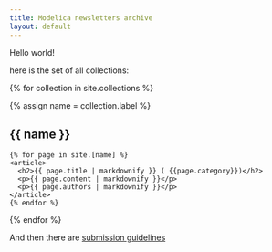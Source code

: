 ```yaml
---
title: Modelica newsletters archive
layout: default
---
```


Hello world!

here is the set of all collections:

{% for collection in site.collections %}

  {% assign name = collection.label %}

  <section>
    <h1>{{ name }}</h1>

    {% for page in site.[name] %}
    <article>
      <h2>{{ page.title | markdownify }} ( {{page.category}})</h2>
      <p>{{ page.content | markdownify }}</p>
      <p>{{ page.authors | markdownify }}</p>
    </article>
    {% endfor %}
    
  </section>

{% endfor %}

And then there are [submission guidelines](sg.html)
